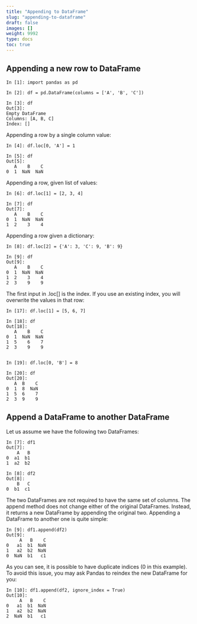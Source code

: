 ```yaml
---
title: "Appending to DataFrame"
slug: "appending-to-dataframe"
draft: false
images: []
weight: 9992
type: docs
toc: true
---
```


## Appending a new row to DataFrame
    In [1]: import pandas as pd
    
    In [2]: df = pd.DataFrame(columns = ['A', 'B', 'C'])
    
    In [3]: df
    Out[3]: 
    Empty DataFrame
    Columns: [A, B, C]
    Index: []

Appending a row by a single column value:

    In [4]: df.loc[0, 'A'] = 1
    
    In [5]: df
    Out[5]: 
       A    B    C
    0  1  NaN  NaN

Appending a row, given list of values:

    In [6]: df.loc[1] = [2, 3, 4]
    
    In [7]: df
    Out[7]: 
       A    B    C
    0  1  NaN  NaN
    1  2    3    4

Appending a row given a dictionary:

    In [8]: df.loc[2] = {'A': 3, 'C': 9, 'B': 9}
    
    In [9]: df
    Out[9]: 
       A    B    C
    0  1  NaN  NaN
    1  2    3    4
    2  3    9    9

The first input in .loc[] is the index. If you use an existing index, you will overwrite the values in that row:

    In [17]: df.loc[1] = [5, 6, 7]
    
    In [18]: df
    Out[18]: 
       A    B    C
    0  1  NaN  NaN
    1  5    6    7
    2  3    9    9

    
    In [19]: df.loc[0, 'B'] = 8
    
    In [20]: df
    Out[20]: 
       A  B    C
    0  1  8  NaN
    1  5  6    7
    2  3  9    9



## Append a DataFrame to another DataFrame
Let us assume we have the following two DataFrames:


    In [7]: df1
    Out[7]: 
        A   B
    0  a1  b1
    1  a2  b2
    
    In [8]: df2
    Out[8]: 
        B   C
    0  b1  c1

The two DataFrames are not required to have the same set of columns. The append method does not change either of the original DataFrames. Instead, it returns a new DataFrame by appending the original two. Appending a DataFrame to another one is quite simple:

    In [9]: df1.append(df2)
    Out[9]: 
         A   B    C
    0   a1  b1  NaN
    1   a2  b2  NaN
    0  NaN  b1   c1

As you can see, it is possible to have duplicate indices (0 in this example). To avoid this issue, you may ask Pandas to reindex the new DataFrame for you:

    In [10]: df1.append(df2, ignore_index = True)
    Out[10]: 
         A   B    C
    0   a1  b1  NaN
    1   a2  b2  NaN
    2  NaN  b1   c1




